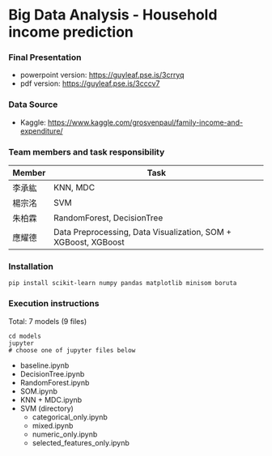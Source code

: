 Big Data Analysis - **Household income prediction**
===========================


### Final Presentation
- powerpoint version: https://guyleaf.pse.is/3crryq
- pdf version: https://guyleaf.pse.is/3cccv7

### Data Source
- Kaggle: https://www.kaggle.com/grosvenpaul/family-income-and-expenditure/

### Team members and task responsibility

| Member | Task                                            |
| ------ | ----------------------------------------------- |
| 李承紘 | KNN, MDC                                        |
| 楊宗洺 | SVM                                             |
| 朱柏霖 | RandomForest, DecisionTree                      |
| 應耀德 | Data Preprocessing, Data Visualization, SOM + XGBoost, XGBoost |


### Installation

```
pip install scikit-learn numpy pandas matplotlib minisom boruta
```


### Execution instructions
Total: 7 models (9 files)

```
cd models
jupyter
# choose one of jupyter files below
```
* baseline.ipynb
* DecisionTree.ipynb
* RandomForest.ipynb
* SOM.ipynb
* KNN + MDC.ipynb
* SVM (directory)
  * categorical_only.ipynb
  * mixed.ipynb
  * numeric_only.ipynb
  * selected_features_only.ipynb
